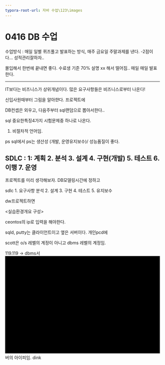```yaml
---
typora-root-url: 자바 수업\123\images
---
```


# 0416 DB 수업

수업방식 : 매일 일별 퀴즈풀고 발표하는 방식, 매주 금요일 주말과제를 낸다. -2점이다... 성적관리잘하자..

몰입해서 한번에 끝내면 좋다. 수료생 기준 70% 설명 xx 해서 떨어짐.. 매일 매일 발표한다.

-----------------------------------------------------------------

IT보다는 비즈니스가 상위개념이다. 많은 요구사항들은 비즈니스로부터 나온다!

신입사원때부터 그림을 알아햔다. 프로젝트에 

DB컨셉은 외우고, 다음주부터 sql랜덤으로 뽑아서한다..

sql 중요한특징4가지 시험문제중 하나로 나온다. 

1. 비절차적 언어임. 

ps sql에서 ps는 생산성 (개발, 운영유지보수)/ 성능품질이 좋다. 



## SDLC : 1: 계획  2. 분석 3. 설계 4. 구현(개발)  5. 테스트 6. 이행 7. 운영

프로젝트를 미리 생각해보자. DB모델링시간에 정하고 

sdlc 1. 요구사항 분석 2. 설계 3. 구현 4. 테스트 5. 유지보수

dw프로젝트하면 



<실습환경개요 구성>



ceontos의 ip로 입력을 해야한다. 

sqld, putty는 클라이언트이고 옆은 서버이다.  개인pcd에 

scott은 o/s 레벨의 계정이 아니고 dbms 레벨의 계정임.



119.119 -> dbms서![images-20210416161255677](images/image-20210416161255677.png)버의 아이피임. dink





